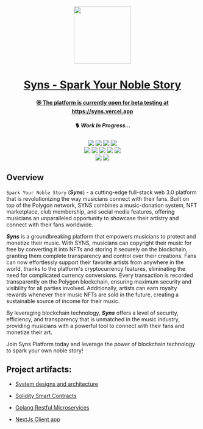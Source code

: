 <p align="center">
<br />
<a href="https://github.com/syns-platform"><img src="https://github.com/syns-platform/materials/blob/master/main_logos/Syns_Official_Main_Logo_V3.svg?raw=true" width="150" alt=""/>
<h1 align="center">Syns - Spark Your Noble Story</h1>
<h4 align="center"> 🏵️ The platform is currently open for beta testing at <a href="https://syns.vercel.app">https://syns.vercel.app</a></h4>
<h5 align="center"> 🪜 Work In Progress...</h5>
</p>

<div align="center"> 

![](https://img.shields.io/badge/React.js-18.2.0-blue?style=flat-square&logo=react)
![](https://img.shields.io/badge/Next.js-13.1.2-blue?style=flat-square&logo=next.js)
![](https://img.shields.io/badge/TypeScript-4.8.4-blue?style=flat-square&logo=typescript)
![](https://img.shields.io/badge/Tailwindcss-3.2.2-blue?style=flat-square&logo=tailwindcss) <br />
![](https://img.shields.io/badge/Solidity-0.8.11-blue?style=flat-square&logo=solidity)
![](https://img.shields.io/badge/OpenZeppelin-4.8.0-blue?style=flat-square&logo=openzeppelin)
![](https://img.shields.io/badge/Hardhat-2.12.7-blue?style=flat-square&logo=hardhat)
![](https://img.shields.io/badge/Ethers-5.4.7-blue?style=flat-square&logo=ethersjs)
![](https://img.shields.io/badge/Mocha-9.1.0-blue?style=flat-square&logo=mocha)<br />
![](https://img.shields.io/badge/Golang-1.9.0-blue?style=flat-square&logo=go)
![](https://img.shields.io/badge/MongoDB-6.0.0-blue?style=flat-square&logo=mongodb)

</div>

## Overview
`Spark Your Noble Story` (***Syns***) - a cutting-edge full-stack web 3.0 platform that is revolutionizing the way musicians connect with their fans. Built on top of the Polygon network, SYNS combines a music-donation system, NFT marketplace, club membership, and social media features, offering musicians an unparalleled opportunity to showcase their artistry and connect with their fans worldwide.

***Syns*** is a groundbreaking platform that empowers musicians to protect and monetize their music. With SYNS, musicians can copyright their music for free by converting it into NFTs and storing it securely on the blockchain, granting them complete transparency and control over their creations. Fans can now effortlessly support their favorite artists from anywhere in the world, thanks to the platform's cryptocurrency features, eliminating the need for complicated currency conversions. Every transaction is recorded transparently on the Polygon blockchain, ensuring maximum security and visibility for all parties involved. Additionally, artists can earn royalty rewards whenever their music NFTs are sold in the future, creating a sustainable source of income for their music.

By leveraging blockchain technology, ***Syns*** offers a level of security, efficiency, and transparency that is unmatched in the music industry, providing musicians with a powerful tool to connect with their fans and monetize their art. 

Join Syns Platform today and leverage the power of blockchain technology to spark your own noble story!


## Project artifacts:
  - [System designs and architecture](https://github.com/syns-platform/materials)

  - [Solidity Smart Contracts](https://github.com/syns-platform/contracts)
  
  - [Golang Restful Microservices](https://github.com/syns-platform/servers)
  
  - [NextJs Client app](https://github.com/syns-platform/client)
